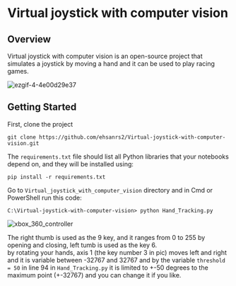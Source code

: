 # Virtual joystick with computer vision
## Overview
Virtual joystick with computer vision is an open-source project that simulates a joystick by moving a hand and it can be used to play racing games. 


![ezgif-4-4e00d29e37](https://user-images.githubusercontent.com/15442079/177322315-df07a035-e9ab-4db5-a7fc-ff8299622c0d.gif)  

## Getting Started  
First, clone the project 
```
git clone https://github.com/ehsanrs2/Virtual-joystick-with-computer-vision.git
```

The `requirements.txt` file should list all Python libraries that your notebooks
depend on, and they will be installed using:
```
pip install -r requirements.txt
```
Go to `Virtual_joystick_with_computer_vision` directory and in Cmd or PowerShell run this code:
```
C:\Virtual-joystick-with-computer-vision> python Hand_Tracking.py
```

![xbox_360_controller](https://user-images.githubusercontent.com/15442079/177328365-389c0f20-fa66-4604-b7f4-067f831ae36e.png)

The right thumb is used as the 9 key, and it ranges from 0 to 255 by opening and closing, left tumb is used as the key 6.  
by rotating your hands, axis 1 (the key number 3 in pic) moves left and right and it is variable between -32767 and 32767 and
by the variable `threshold = 50`  in line 94 in `Hand_Tracking.py` it is limited to +-50 degrees to the maximum point (+-32767) and you can change it if you like.
